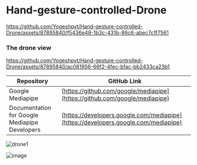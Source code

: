 # Hand-gesture-controlled-Drone

https://github.com/Yogeshpvt/Hand-gesture-controlled-Drone/assets/87895840/f5436e48-1b3c-431b-86c6-abec7c1f7561

### The drone view

https://github.com/Yogeshpvt/Hand-gesture-controlled-Drone/assets/87895840/ac081956-66f2-4fec-bfac-bb2433ca23b1


| Repository                                    | GitHub Link                                   |
| --------------------------------------------- | --------------------------------------------- |
| Google Mediapipe                               | [https://github.com/google/mediapipe](https://github.com/google/mediapipe) |
| Documentation for Google Mediapipe Developers | [https://developers.google.com/mediapipe](https://developers.google.com/mediapipe) |


![drone1](https://github.com/Yogeshpvt/Palm-Gesture-Controlled-Drone/assets/87895840/1e0eeb6b-3f7a-442b-9207-b993fa9d4587)

![image](https://github.com/Yogeshpvt/Palm-Gesture-Controlled-Drone/assets/87895840/029fc546-f75e-438e-b6a9-bf3280a44113)
